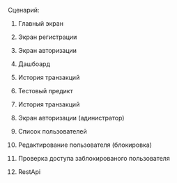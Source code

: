 Сценарий:

1. Главный экран

2. Экран регистрации

3. Экран авторизации

4. Дашбоард

5. История транзакций

6. Тестовый предикт

7. История транзакций

8. Экран авторизации (адинистратор)

9. Список пользователей

10. Редактирование пользователя (блокировка)

11. Проверка доступа заблокированого пользователя

12. RestApi